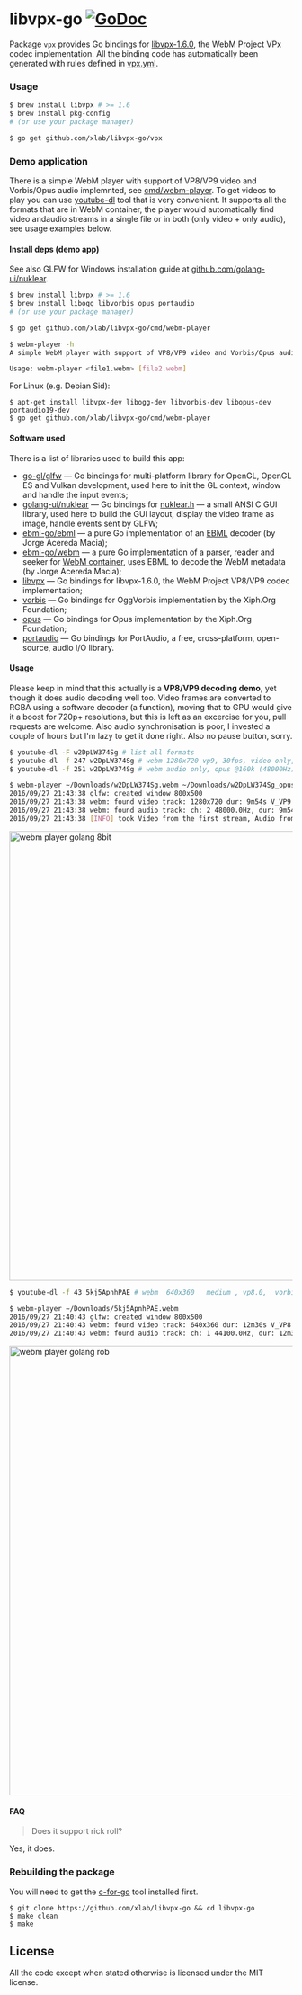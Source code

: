 libvpx-go [![GoDoc](https://godoc.org/github.com/xlab/libvpx-go/vpx?status.svg)](https://godoc.org/github.com/xlab/libvpx-go/vpx)
=========

Package `vpx` provides Go bindings for [libvpx-1.6.0](http://www.webmproject.org/code/), the WebM Project VPx codec implementation.
All the binding code has automatically been generated with rules defined in [vpx.yml](/vpx.yml).

### Usage

```bash
$ brew install libvpx # >= 1.6
$ brew install pkg-config
# (or use your package manager)

$ go get github.com/xlab/libvpx-go/vpx
```

### Demo application

There is a simple WebM player with support of VP8/VP9 video and Vorbis/Opus audio implemnted, see [cmd/webm-player](cmd/webm-player). To get videos to play you can use [youtube-dl](https://github.com/rg3/youtube-dl) tool that is very convenient. It supports all the formats that are in WebM container, the player would automatically find video andaudio streams in a single file or in both (only video + only audio), see usage examples below.

#### Install deps (demo app)

See also GLFW for Windows installation guide at [github.com/golang-ui/nuklear](https://github.com/golang-ui/nuklear#installation-of-nk).

```bash
$ brew install libvpx # >= 1.6
$ brew install libogg libvorbis opus portaudio
# (or use your package manager)

$ go get github.com/xlab/libvpx-go/cmd/webm-player

$ webm-player -h
A simple WebM player with support of VP8/VP9 video and Vorbis/Opus audio. Version: v1.0rc1

Usage: webm-player <file1.webm> [file2.webm]
```

For Linux (e.g. Debian Sid):

```
$ apt-get install libvpx-dev libogg-dev libvorbis-dev libopus-dev portaudio19-dev
$ go get github.com/xlab/libvpx-go/cmd/webm-player
```

#### Software used

There is a list of libraries used to build this app:

* [go-gl/glfw](http://github.com/go-gl/glfw) — Go bindings for multi-platform library for OpenGL, OpenGL ES and Vulkan development, used here to init the GL context, window and handle the input events;
* [golang-ui/nuklear](https://github.com/golang-ui/nuklear) — Go bindings for [nuklear.h](https://github.com/vurtun/nuklear) — a small ANSI C GUI library, used here to build the GUI layout, display the video frame as image, handle events sent by GLFW;
* [ebml-go/ebml](https://github.com/ebml-go/ebml) — a pure Go implementation of an [EBML](http://matroska-org.github.io/libebml/specs.html) decoder (by Jorge Acereda Macia);
* [ebml-go/webm](https://github.com/ebml-go/webm) — a pure Go implementation of a parser, reader and seeker for [WebM container](http://www.webmproject.org/docs/container/), uses EBML to decode the WebM metadata (by Jorge Acereda Macia);
* [libvpx](https://github.com/xlab/libvpx-go) — Go bindings for libvpx-1.6.0, the WebM Project VP8/VP9 codec implementation;
* [vorbis](https://github.com/xlab/vorbis-go) — Go bindings for OggVorbis implementation by the Xiph.Org Foundation;
* [opus](https://github.com/xlab/opus-go) — Go bindings for Opus implementation by the Xiph.Org Foundation;
* [portaudio](https://github.com/xlab/portaudio-go) — Go bindings for PortAudio, a free, cross-platform, open-source, audio I/O library.

#### Usage

Please keep in mind that this actually is a **VP8/VP9 decoding demo**, yet though it does audio decoding well too. Video frames are converted to RGBA using a software decoder (a function), moving that to GPU would give it a boost for 720p+ resolutions, but this is left as an excercise for you, pull requests are welcome. Also audio synchronisation is poor, I invested a couple of hours but I'm lazy to get it done right. Also no pause button, sorry.

```bash
$ youtube-dl -F w2DpLW374Sg # list all formats
$ youtube-dl -f 247 w2DpLW374Sg # webm 1280x720 vp9, 30fps, video only, 71.90MiB
$ youtube-dl -f 251 w2DpLW374Sg # webm audio only, opus @160k (48000Hz), 8.92MiB

$ webm-player ~/Downloads/w2DpLW374Sg.webm ~/Downloads/w2DpLW374Sg_opus.webm
2016/09/27 21:43:38 glfw: created window 800x500
2016/09/27 21:43:38 webm: found video track: 1280x720 dur: 9m54s V_VP9
2016/09/27 21:43:38 webm: found audio track: ch: 2 48000.0Hz, dur: 9m54s, codec: A_OPUS
2016/09/27 21:43:38 [INFO] took Video from the first stream, Audio from the second
```

<a href="https://www.youtube.com/watch?v=dQw4w9WgXcQ"><img alt="webm player golang 8bit" src="assets/demo2.png" width="800px"/></a>


```bash
$ youtube-dl -f 43 5kj5ApnhPAE # webm  640x360   medium , vp8.0,  vorbis@128k

$ webm-player ~/Downloads/5kj5ApnhPAE.webm
2016/09/27 21:40:43 glfw: created window 800x500
2016/09/27 21:40:43 webm: found video track: 640x360 dur: 12m30s V_VP8
2016/09/27 21:40:43 webm: found audio track: ch: 1 44100.0Hz, dur: 12m30s, codec: A_VORBIS
```

<a href="https://www.youtube.com/watch?v=dQw4w9WgXcQ"><img alt="webm player golang rob" src="assets/demo1.png" width="800px"/></a>

#### FAQ

> Does it support rick roll?

Yes, it does.

### Rebuilding the package

You will need to get the [c-for-go](https://git.io/c-for-go) tool installed first.

```
$ git clone https://github.com/xlab/libvpx-go && cd libvpx-go
$ make clean
$ make
```

## License

All the code except when stated otherwise is licensed under the MIT license.
